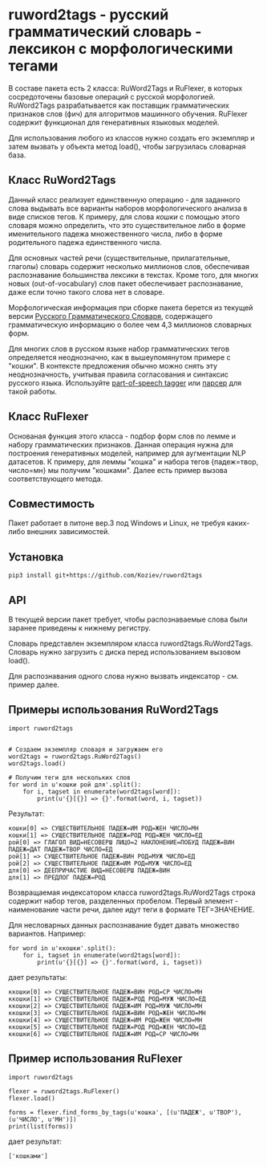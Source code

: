# ruword2tags - русский грамматический словарь - лексикон с морфологическими тегами

В составе пакета есть 2 класса: RuWord2Tags и RuFlexer, в которых сосредоточены
базовые операций с русской морфологией. RuWord2Tags разрабатывается как поставщик
грамматических признаков слов (фич) для алгоритмов машинного обучения. RuFlexer
содержит функционал для генеративных языковых моделей.

Для использования любого из классов нужно создать его экземпляр и затем вызвать у объекта
метод load(), чтобы загрузилась словарная база.


## Класс RuWord2Tags

Данный класс реализует единственную операцию - для заданного слова выдывать
все варианты наборов морфологического анализа в виде списков тегов. К примеру,
для слова *кошки* с помощью этого словаря можно определить, что это существительное
либо в форме именительного падежа множественного числа, либо в форме родительного
падежа единственного числа.

Для основных частей речи (существительные, прилагательные, глаголы) словарь содержит несколько
миллионов слов, обеспечивая распознавание большинства лексики в текстах. Кроме того,
для многих новых (out-of-vocabulary) слов пакет обеспечивает распознавание, даже если точно такого
слова нет в словаре.

Морфологическая информация при сборке пакета берется из текущей версии [Русского Грамматического Словаря](https://github.com/Koziev/GrammarEngine),
содержащего грамматическую информацию о более чем 4,3 миллионов словарных форм.

Для многих слов в русском языке набор грамматических тегов определяется неоднозначно, как в вышеупомянутом
примере с "кошки". В контексте предложения обычно можно снять эту неоднозначность, учитывая правила согласования
и синтаксис русского языка. Используйте [part-of-speech tagger](https://github.com/Koziev/rupostagger)
или [парсер](https://github.com/Koziev/GrammarEngine/tree/master/src/demo/ai/solarix/argon/ParseText/Parser) для такой работы.


## Класс RuFlexer

Основаная функция этого класса - подбор форм слов по лемме и набору грамматических признаков. Данная операция нужна
для построения генеративных моделей, например для аугментации NLP датасетов. К примеру, для леммы "кошка" и
набора тегов {падеж=твор, число=мн} мы получим "кошками". Далее есть пример вызова соответствующего метода.

## Совместимость

Пакет работает в питоне вер.3 под Windows и Linux, не требуя каких-либо внешних зависимостей.

## Установка

```
pip3 install git+https://github.com/Koziev/ruword2tags
```

## API

В текущей версии пакет требует, чтобы распознаваемые слова были заранее приведены
к нижнему регистру.

Словарь представлен экземпляром класса ruword2tags.RuWord2Tags. Словарь нужно
загрузить с диска перед использованием вызовом load().

Для распознавания одного слова нужно вызвать индексатор - см. пример далее.


## Примеры использования RuWord2Tags

```
import ruword2tags


# Создаем экземпляр словаря и загружаем его
word2tags = ruword2tags.RuWord2Tags()
word2tags.load()

# Получим теги для нескольких слов
for word in u'кошки рой для'.split():
	for i, tagset in enumerate(word2tags[word]):
		print(u'{}[{}] => {}'.format(word, i, tagset))
```

Результат:

```
кошки[0] => СУЩЕСТВИТЕЛЬНОЕ ПАДЕЖ=ИМ РОД=ЖЕН ЧИСЛО=МН
кошки[1] => СУЩЕСТВИТЕЛЬНОЕ ПАДЕЖ=РОД РОД=ЖЕН ЧИСЛО=ЕД
рой[0] => ГЛАГОЛ ВИД=НЕСОВЕРШ ЛИЦО=2 НАКЛОНЕНИЕ=ПОБУД ПАДЕЖ=ВИН ПАДЕЖ=ДАТ ПАДЕЖ=ТВОР ЧИСЛО=ЕД
рой[1] => СУЩЕСТВИТЕЛЬНОЕ ПАДЕЖ=ВИН РОД=МУЖ ЧИСЛО=ЕД
рой[2] => СУЩЕСТВИТЕЛЬНОЕ ПАДЕЖ=ИМ РОД=МУЖ ЧИСЛО=ЕД
для[0] => ДЕЕПРИЧАСТИЕ ВИД=НЕСОВЕРШ ПАДЕЖ=ВИН
для[1] => ПРЕДЛОГ ПАДЕЖ=РОД
```

Возвращаемая индексатором класса ruword2tags.RuWord2Tags строка содержит набор тегов,
разделенных пробелом. Первый элемент - наименование части речи, далее идут теги
в формате ТЕГ=ЗНАЧЕНИЕ.

Для несловарных данных распознавание будет давать множество вариантов. Например:

```
for word in u'ккошки'.split():
	for i, tagset in enumerate(word2tags[word]):
		print(u'{}[{}] => {}'.format(word, i, tagset))
```

дает результаты:

```
ккошки[0] => СУЩЕСТВИТЕЛЬНОЕ ПАДЕЖ=ВИН РОД=СР ЧИСЛО=МН
ккошки[1] => СУЩЕСТВИТЕЛЬНОЕ ПАДЕЖ=РОД РОД=МУЖ ЧИСЛО=ЕД
ккошки[2] => СУЩЕСТВИТЕЛЬНОЕ ПАДЕЖ=ИМ РОД=МУЖ ЧИСЛО=МН
ккошки[3] => СУЩЕСТВИТЕЛЬНОЕ ПАДЕЖ=ВИН РОД=ЖЕН ЧИСЛО=МН
ккошки[4] => СУЩЕСТВИТЕЛЬНОЕ ПАДЕЖ=ИМ РОД=ЖЕН ЧИСЛО=МН
ккошки[5] => СУЩЕСТВИТЕЛЬНОЕ ПАДЕЖ=РОД РОД=ЖЕН ЧИСЛО=ЕД
ккошки[6] => СУЩЕСТВИТЕЛЬНОЕ ПАДЕЖ=ИМ РОД=СР ЧИСЛО=МН
```


## Пример использования RuFlexer

```
import ruword2tags

flexer = ruword2tags.RuFlexer()
flexer.load()

forms = flexer.find_forms_by_tags(u'кошка', [(u'ПАДЕЖ', u'ТВОР'), (u'ЧИСЛО', u'МН')])
print(list(forms))
```

дает результат:

```
['кошками']
```
